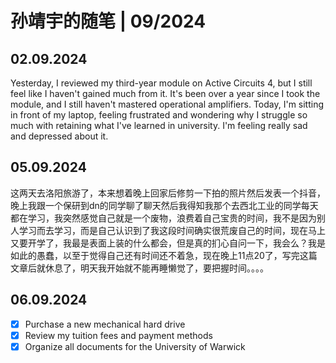 # 孙靖宇的随笔 | 09/2024

## 02.09.2024  

Yesterday, I reviewed my third-year module on Active Circuits 4, but I still feel like I haven't gained much from it. It's been over a year since I took the module, and I still haven't mastered operational amplifiers. Today, I'm sitting in front of my laptop, feeling frustrated and wondering why I struggle so much with retaining what I've learned in university. I'm feeling really sad and depressed about it.

## 05.09.2024  

这两天去洛阳旅游了，本来想着晚上回家后修剪一下拍的照片然后发表一个抖音，晚上我跟一个保研到dn的同学聊了聊天然后我得知我那个去西北工业的同学每天都在学习，我突然感觉自己就是一个废物，浪费着自己宝贵的时间，我不是因为别人学习而去学习，而是自己认识到了我这段时间确实很荒废自己的时间，现在马上又要开学了，我最是表面上装的什么都会，但是真的扪心自问一下，我会么？我是如此的愚蠢，以至于觉得自己还有时间还不着急，现在晚上11点20了，写完这篇文章后就休息了，明天我开始就不能再睡懒觉了，要把握时间。。。。

## 06.09.2024  

* [x] Purchase a new mechanical hard drive
* [x] Review my tuition fees and payment methods
* [x] Organize all documents for the University of Warwick
